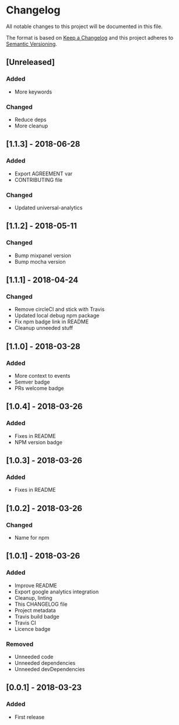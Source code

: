 # Changelog
All notable changes to this project will be documented in this file.

The format is based on [Keep a Changelog](http://keepachangelog.com/en/1.0.0/)
and this project adheres to [Semantic Versioning](http://semver.org/spec/v2.0.0.html).

## [Unreleased]
### Added
- More keywords
### Changed
- Reduce deps
- More cleanup

## [1.1.3] - 2018-06-28
### Added
- Export AGREEMENT var
- CONTRIBUTING file
### Changed
- Updated universal-analytics

## [1.1.2] - 2018-05-11
### Changed
- Bump mixpanel version
- Bump mocha version

## [1.1.1] - 2018-04-24
### Changed
- Remove circleCI and stick with Travis
- Updated local debug npm package
- Fix npm badge link in README
- Cleanup unneeded stuff

## [1.1.0] - 2018-03-28
### Added
- More context to events
- Semver badge
- PRs welcome badge

## [1.0.4] - 2018-03-26
### Added
- Fixes in README
- NPM version badge

## [1.0.3] - 2018-03-26
### Added
- Fixes in README

## [1.0.2] - 2018-03-26
### Changed
- Name for npm

## [1.0.1] - 2018-03-26
### Added
- Improve README
- Export google analytics integration
- Cleanup, linting
- This CHANGELOG file
- Project metadata
- Travis build badge
- Travis CI
- Licence badge

### Removed
- Unneeded code
- Unneeded dependencies
- Unneeded devDependencies

## [0.0.1] - 2018-03-23
### Added
- First release
